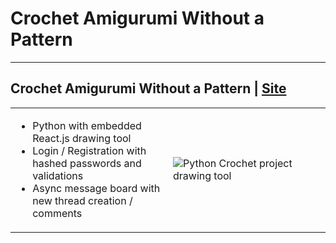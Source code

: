 
# Crochet Amigurumi Without a Pattern

<hr>

<h2>
  Crochet Amigurumi Without a Pattern | <a href="http://ec2-18-233-169-51.compute-1.amazonaws.com/" alt="live website">Site</a>
</h2>
<table>
  <tr>
    <td style="width:50%">
      <ul>
        <li>Python with embedded React.js drawing tool</li>
        <li>Login / Registration with hashed passwords and validations</li>
        <li>Async message board with new thread creation / comments </li>
      </ul>
    </td>
    <td style="width:50%">
      <img src="https://media.giphy.com/media/ih0g9PTbtgdYVYzsVJ/giphy.gif" alt="Python Crochet project drawing tool"/>
    </td>
  </tr>
</table>
